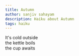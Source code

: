 ```yaml
---
title: Autumn
author: sanjiv sahayam
description: Haiku about Autumn
tags: haiku
---
```


<div class="haiku">It's cold outside</div>
<div class="haiku">the kettle boils</div>
<div class="haiku">the cup awaits</div>